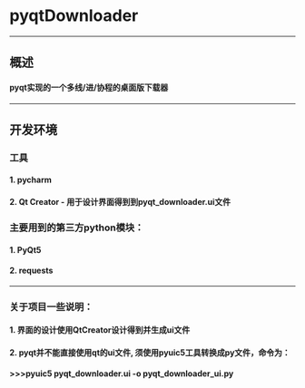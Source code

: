 # pyqtDownloader
---
## 概述
#### pyqt实现的一个多线/进/协程的桌面版下载器
---
## 开发环境
### 工具
#### 1. pycharm
#### 2. Qt Creator - 用于设计界面得到到pyqt_downloader.ui文件
### 主要用到的第三方python模块：
#### 1. PyQt5
#### 2. requests 
---
### 关于项目一些说明：
#### 1. 界面的设计使用QtCreator设计得到并生成ui文件
#### 2. pyqt并不能直接使用qt的ui文件, 须使用pyuic5工具转换成py文件，命令为：
#### >>>pyuic5 pyqt_downloader.ui -o pyqt_downloader_ui.py
